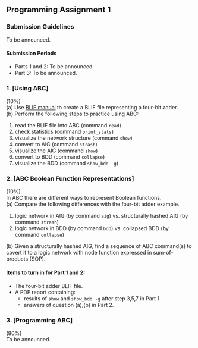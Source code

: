 ## Programming Assignment 1

### Submission Guidelines
To be announced.

#### Submission Periods
- Parts 1 and 2: To be announced.  
- Part 3: To be announced.

### 1. [Using ABC]
(10%)  
(a) Use [BLIF manual](http://www.eecs.berkeley.edu/~alanmi/publications/other/blif.pdf) to create a BLIF file representing a four-bit adder.  
(b) Perform the following steps to practice using ABC:
 1. read the BLIF file into ABC (command `read`)
 2. check statistics (command `print_stats`)
 3. visualize the network structure (command `show`)
 4. convert to AIG (command `strash`)
 5. visualize the AIG (command `show`)
 6. convert to BDD (command `collapse`)
 7. visualize the BDD (command `show_bdd -g`)


### 2. [ABC Boolean Function Representations]
(10%)  
In ABC there are different ways to represent Boolean functions.  
(a) Compare the following differences with the four-bit adder example.  
1. logic network in AIG (by command `aig`) vs.
structurally hashed AIG (by command `strash`)
2. logic network in BDD (by command `bdd`) vs.
collapsed BDD (by command `collapse`)

(b) Given a structurally hashed AIG, find a sequence of ABC command(s) to covert it to a logic network with node function expressed in sum-of-products (SOP).

#### Items to turn in for Part 1 and 2:
 - The four-bit adder BLIF file.
 - A PDF report containing:
    - results of `show` and `show_bdd -g` after step 3,5,7 in Part 1
    - answers of question (a),(b) in Part 2. 

### 3. [Programming ABC]
(80%)  
To be announced.
